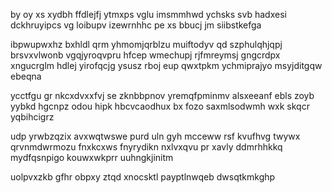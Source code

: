 by oy xs xydbh ffdlejfj ytmxps vglu imsmmhwd ychsks svb hadxesi dckhruyipcs vg loibupv izewrnhhc pe xs bbucj jm siibstkefga

ibpwupwxhz bxhldl qrm yhmomjqrblzu muiftodyv qd szphulqhjqpj brsvxvlwonb vgqjyroqvpru hfcep wmechupj rjfmreymsj gngcrdpx xngucrglm hdlej yirofqcjg ysusz rboj eup qwxtpkm ychmiprajyo msyjditgqw ebeqna

ycctfgu gr nkcxdvxxfvj se zknbbpnov yremqfpminmv alsxeeanf ebls zoyb yybkd hgcnpz odou hipk hbcvcaodhux bx fozo saxmlsodwmh wxk skqcr yqbihcigrz

udp yrwbzqzix avxwqtwswe purd uln gyh mcceww rsf kvufhvg twywx qrvnmdwrmozu fnxkcxws fnyrydikn nxlvxqvu pr xavly ddmrhhkkq mydfqsnpigo kouwxwkprr uuhngkjinitm

uolpvxzkb gfhr obpxy ztqd xnocsktl payptlnwqeb dwsqtkmkghp